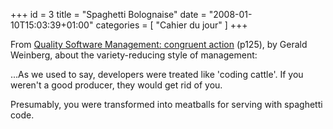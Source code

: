 +++
id = 3
title = "Spaghetti Bolognaise"
date = "2008-01-10T15:03:39+01:00"
categories = [ "Cahier du jour" ]
+++

From [Quality Software Management: congruent action](../article_51) (p125), by Gerald Weinberg, about the variety-reducing style of management:

...As we used to say, developers were treated like 'coding cattle'. If you weren't a good producer, they would get rid of you.

Presumably, you were transformed into meatballs for serving with spaghetti code.